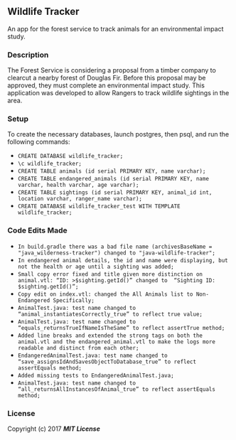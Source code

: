 ## Wildlife Tracker

An app for the forest service to track animals for an environmental impact study.

### Description

The Forest Service is considering a proposal from a timber company to clearcut a nearby forest of Douglas Fir. Before this proposal may be approved, they must complete an environmental impact study. This application was developed to allow Rangers to track wildlife sightings in the area.

### Setup

To create the necessary databases, launch postgres, then psql, and run the following commands:

* `CREATE DATABASE wildlife_tracker;`
* `\c wildlife_tracker;`
* `CREATE TABLE animals (id serial PRIMARY KEY, name varchar);`
* `CREATE TABLE endangered_animals (id serial PRIMARY KEY, name varchar, health varchar, age varchar);`
* `CREATE TABLE sightings (id serial PRIMARY KEY, animal_id int, location varchar, ranger_name varchar);`
* `CREATE DATABASE wildlife_tracker_test WITH TEMPLATE wildlife_tracker;`

### Code Edits Made

* `In build.gradle there was a bad file name (archivesBaseName = "java_wilderness-tracker") changed to "java-wildlife-tracker";`
* `In endangered animal details, the id and name were displaying, but not the health or age until a sighting was added;`
* `Small copy error fixed and title given more distinction on animal.vtl: “ID: >$sighting.getId()” changed to  “Sighting ID: $sighting.getId()”;`
* `Copy edit on index.vtl: changed the All Animals list to Non-Endangered Specifically;`
* `AnimalTest.java: test name changed to “animal_instantiatesCorrectly_true” to reflect true value;`
* `AnimalTest.java: test name changed to “equals_returnsTrueIfNameIsTheSame” to reflect assertTrue method;`
* `Added line breaks and extended the strong tags on both the animal.vtl and the endangered_animal.vtl to make the logs more readable and distinct from each other;`
* `EndangeredAnimalTest.java: test name changed to “save_assignsIdAndSavesObjectToDatabase_true” to reflect assertEquals method;`
* `Added missing tests to EndangeredAnimalTest.java;`
* `AnimalTest.java: test name changed to “all_returnsAllInstancesOfAnimal_true” to reflect assertEquals method;`

### License

Copyright (c) 2017 **_MIT License_**
